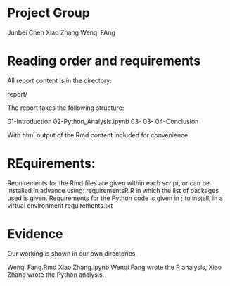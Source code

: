 # Project Group
  Junbei Chen
  Xiao Zhang
  Wenqi FAng
  
# Reading order and requirements

All report content is in the directory:

  report/

The report takes the following structure:

  01-Introduction
  02-Python_Analysis.ipynb
  03-
  03-
  04-Conclusion
  
With html output of the Rmd content included for convenience.

# REquirements:
Requirements for the Rmd files are given within each script, or can be installed in advance using:
  requirementsR.R
in which the list of packages used is given.
Requirements for the Python code is given in ; to install, in a virtual environment 
  requirements.txt

# Evidence
Our working is shown in our own directories,

  Wenqi Fang.Rmd
  Xiao Zhang.ipynb
Wenqi Fang wrote the R analysis, Xiao Zhang wrote the Python analysis.
